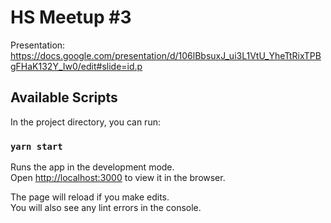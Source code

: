# HS Meetup #3

Presentation:  https://docs.google.com/presentation/d/106lBbsuxJ_ui3L1VtU_YheTtRixTPBgFHaK132Y_Iw0/edit#slide=id.p

## Available Scripts

In the project directory, you can run:

### `yarn start`

Runs the app in the development mode.\
Open [http://localhost:3000](http://localhost:3000) to view it in the browser.

The page will reload if you make edits.\
You will also see any lint errors in the console.


